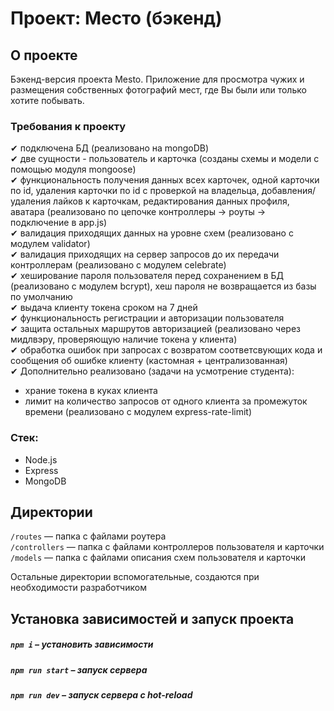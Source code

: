 # Проект: Место (бэкенд)

## О проекте

Бэкенд-версия проекта Mesto. Приложение для просмотра чужих и размещения собственных фотографий мест, где Вы были или только хотите побывать.

### Требования к проекту

✔ подключена БД (реализовано на mongoDB)  
✔ две сущности - пользователь и карточка (созданы схемы и модели с помощью модуля mongoose)  
✔ функциональность получения данных всех карточек, одной карточки по id, удаления карточки по id с проверкой на владельца, добавления/удаления лайков к карточкам, редактирования данных профиля, аватара (реализовано по цепочке контроллеры -> роуты -> подключение в app.js)  
✔ валидация приходящих данных на уровне схем (реализовано с модулем validator)  
✔ валидация приходящих на сервер запросов до их передачи контроллерам (реализовано с модулем celebrate)  
✔ хеширование пароля пользователя перед сохранением в БД (реализовано с модулем bcrypt), хеш пароля не возвращается из базы по умолчанию  
✔ выдача клиенту токена сроком на 7 дней  
✔ функциональность регистрации и авторизации пользователя  
✔ защита остальных маршрутов авторизацией (реализовано через мидлвэру, проверяющую наличие токена у клиента)  
✔ обработка ошибок при запросах с возвратом соответсвующих кода и сообщения об ошибке клиенту (кастомная + централизованная)  
✔ Дополнительно реализовано (задачи на усмотрение студента): 
 - храние токена в куках клиента
 - лимит на количество запросов от одного клиента за промежуток времени (реализовано с модулем express-rate-limit)

### Стек:
* Node.js
* Express
* MongoDB

## Директории

`/routes` — папка с файлами роутера  
`/controllers` — папка с файлами контроллеров пользователя и карточки   
`/models` — папка с файлами описания схем пользователя и карточки  
  
Остальные директории вспомогательные, создаются при необходимости разработчиком

## Установка зависимостей и запуск проекта

##### `npm i` – установить зависимости

##### `npm run start` – запуск сервера

##### `npm run dev` – запуск сервера с hot-reload
